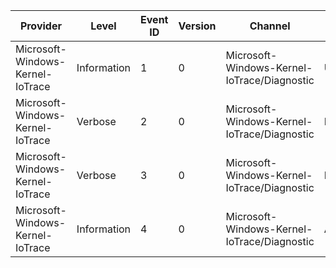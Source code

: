 Provider                          |  Level        |  Event ID  |  Version  |  Channel                                      |  Task                |  Opcode  |  Keyword  |  Message
----------------------------------|---------------|------------|-----------|-----------------------------------------------|----------------------|----------|-----------|---------
Microsoft-Windows-Kernel-IoTrace  |  Information  |  1         |  0        |  Microsoft-Windows-Kernel-IoTrace/Diagnostic  |  UserInitiatedIo     |          |           |
Microsoft-Windows-Kernel-IoTrace  |  Verbose      |  2         |  0        |  Microsoft-Windows-Kernel-IoTrace/Diagnostic  |  KernelIo            |          |           |
Microsoft-Windows-Kernel-IoTrace  |  Verbose      |  3         |  0        |  Microsoft-Windows-Kernel-IoTrace/Diagnostic  |  KernelIo            |          |           |
Microsoft-Windows-Kernel-IoTrace  |  Information  |  4         |  0        |  Microsoft-Windows-Kernel-IoTrace/Diagnostic  |  ActivityIdTransfer  |          |           |